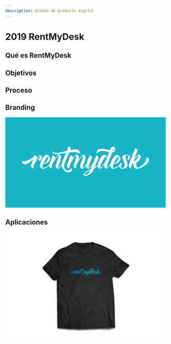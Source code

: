 ```yaml
---
description: Diseño de producto digital
---
```


# 2019 RentMyDesk

## Qué es RentMyDesk



## Objetivos



## Proceso



## Branding

![](../.gitbook/assets/portada.png)

## Aplicaciones

![](../.gitbook/assets/merchandising.png)

